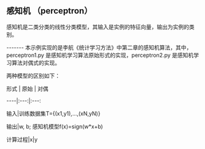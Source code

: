 ## 感知机 （perceptron）

感知机是二类分类的线性分类模型，其输入是实例的特征向量，输出为实例的类别。

------- 本示例实现的是李航《统计学习方法》中第二章的感知机算法，其中，perceptron1.py 是感知机学习算法原始形式的实现，perceptron2.py 是感知机学习算法对偶式的实现。

两种模型的区别如下：

形式 | 原始 | 对偶

----|:---:|:---:

输入|训练数据集T={(x1,y1),...,(xN,yN)}

输出|w, b; 感知机模型f(x)=sign(w*x+b)

计算过程|x|y
